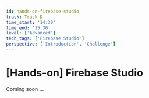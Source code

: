 ```yaml
---
id: hands-on-firebase-studio
track: Track D
time_start: '14:30'
time_end: '15:30'
level: ['Advanced']
tech_tags: ['Firebase Studio']
perspective: ['Introduction', 'Challenge']
---
```


# [Hands-on] Firebase Studio

Coming soon ...
